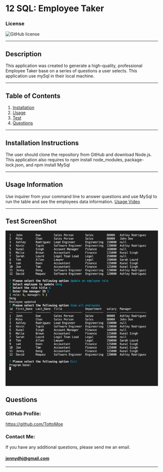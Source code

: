 # 12 SQL: Employee Taker

### License
  ![GitHub license](https://img.shields.io/badge/license-MIT-green.svg)
***

## Description
This application was created to generate a high-quality, professional Employee Taker base on a series of questions a user selects. This application use mySql in their local machine.
***

## Table of Contents
1. [Installation](#installation)
2. [Usage](#usage)
3. [Test](#test)
4. [Questions](#questions)
***

<a name="installation"></a>
## Installation Instructions
  
The user should clone the repository from GitHub and download Node.js. This application also requires  to npm install node_modules, package-lock.json, and npm install MySql
***

<a name="usage"></a>
## Usage Information
  
Use inquirer from your command line to answer questions and use MySql to run the table and see the employees data information.
[Usage Video](https://drive.google.com/file/d/1402jgU8b-H5zCgoR3QFteuyEGeDPL67w/view)
***

<a name="test"></a>
## Test ScreenShot
![Screen-Shot](./ScreenShot%20.png)


<a name="questions"></a>
## Questions
  
### GitHub Profile:
https://github.com/TottoMoe
  
### Contact Me:
If you have any additional questions, please send me an email.
#### jennydhj@gmail.com 
***
